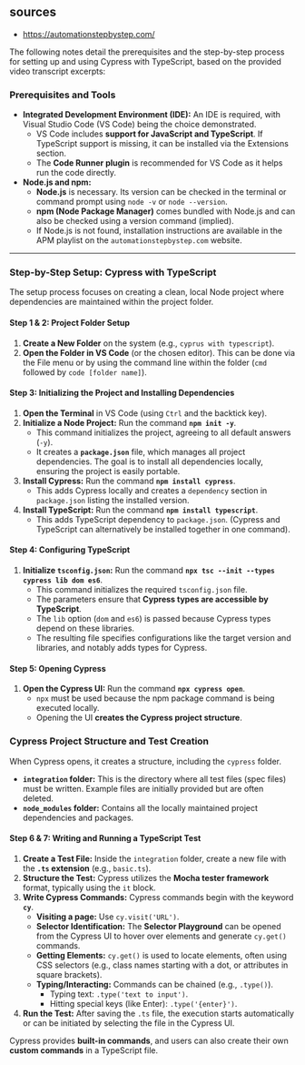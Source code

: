 ## sources 
  - https://automationstepbystep.com/

The following notes detail the prerequisites and the step-by-step process for setting up and using Cypress with TypeScript, based on the provided video transcript excerpts:

### Prerequisites and Tools

- **Integrated Development Environment (IDE):** An IDE is required, with Visual Studio Code (VS Code) being the choice demonstrated.
  - VS Code includes **support for JavaScript and TypeScript**. If TypeScript support is missing, it can be installed via the Extensions section.
  - The **Code Runner plugin** is recommended for VS Code as it helps run the code directly.
- **Node.js and npm:**
  - **Node.js** is necessary. Its version can be checked in the terminal or command prompt using `node -v` or `node --version`.
  - **npm (Node Package Manager)** comes bundled with Node.js and can also be checked using a version command (implied).
  - If Node.js is not found, installation instructions are available in the APM playlist on the `automationstepbystep.com` website.

---

### Step-by-Step Setup: Cypress with TypeScript

The setup process focuses on creating a clean, local Node project where dependencies are maintained within the project folder.

#### Step 1 & 2: Project Folder Setup

1.  **Create a New Folder** on the system (e.g., `cyprus with typescript`).
2.  **Open the Folder in VS Code** (or the chosen editor). This can be done via the File menu or by using the command line within the folder (`cmd` followed by `code [folder name]`).

#### Step 3: Initializing the Project and Installing Dependencies

1.  **Open the Terminal** in VS Code (using `Ctrl` and the backtick key).
2.  **Initialize a Node Project:** Run the command **`npm init -y`**.
    - This command initializes the project, agreeing to all default answers (`-y`).
    - It creates a **`package.json`** file, which manages all project dependencies. The goal is to install all dependencies locally, ensuring the project is easily portable.
3.  **Install Cypress:** Run the command **`npm install cypress`**.
    - This adds Cypress locally and creates a `dependency` section in `package.json` listing the installed version.
4.  **Install TypeScript:** Run the command **`npm install typescript`**.
    - This adds TypeScript dependency to `package.json`. (Cypress and TypeScript can alternatively be installed together in one command).

#### Step 4: Configuring TypeScript

1.  **Initialize `tsconfig.json`:** Run the command **`npx tsc --init --types cypress lib dom es6`**.
    - This command initializes the required `tsconfig.json` file.
    - The parameters ensure that **Cypress types are accessible by TypeScript**.
    - The `lib` option (`dom` and `es6`) is passed because Cypress types depend on these libraries.
    - The resulting file specifies configurations like the target version and libraries, and notably adds types for Cypress.

#### Step 5: Opening Cypress

1.  **Open the Cypress UI:** Run the command **`npx cypress open`**.
    - `npx` must be used because the npm package command is being executed locally.
    - Opening the UI **creates the Cypress project structure**.

### Cypress Project Structure and Test Creation

When Cypress opens, it creates a structure, including the `cypress` folder.

- **`integration` folder:** This is the directory where all test files (spec files) must be written. Example files are initially provided but are often deleted.
- **`node_modules` folder:** Contains all the locally maintained project dependencies and packages.

#### Step 6 & 7: Writing and Running a TypeScript Test

1.  **Create a Test File:** Inside the `integration` folder, create a new file with the **`.ts` extension** (e.g., `basic.ts`).
2.  **Structure the Test:** Cypress utilizes the **Mocha tester framework** format, typically using the `it` block.
3.  **Write Cypress Commands:** Cypress commands begin with the keyword **`cy`**.
    - **Visiting a page:** Use `cy.visit('URL')`.
    - **Selector Identification:** The **Selector Playground** can be opened from the Cypress UI to hover over elements and generate `cy.get()` commands.
    - **Getting Elements:** `cy.get()` is used to locate elements, often using CSS selectors (e.g., class names starting with a dot, or attributes in square brackets).
    - **Typing/Interacting:** Commands can be chained (e.g., `.type()`).
      - Typing text: `.type('text to input')`.
      - Hitting special keys (like Enter): `.type('{enter}')`.
4.  **Run the Test:** After saving the `.ts` file, the execution starts automatically or can be initiated by selecting the file in the Cypress UI.

Cypress provides **built-in commands**, and users can also create their own **custom commands** in a TypeScript file.
